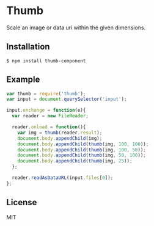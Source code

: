 
# Thumb

  Scale an image or data uri within the given dimensions.

## Installation

```
$ npm install thumb-component
```

## Example

```js
var thumb = require('thumb');
var input = document.querySelector('input');

input.onchange = function(e){
  var reader = new FileReader;

  reader.onload = function(){
    var img = thumb(reader.result);
    document.body.appendChild(img);
    document.body.appendChild(thumb(img, 100, 100));
    document.body.appendChild(thumb(img, 100, 50));
    document.body.appendChild(thumb(img, 50, 100));
    document.body.appendChild(thumb(img, 25));
  };

  reader.readAsDataURL(input.files[0]);
};
```

## License

  MIT